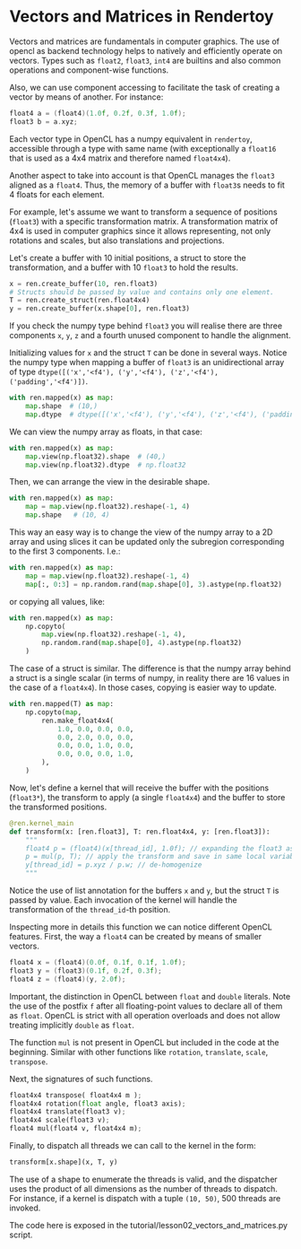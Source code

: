 # Vectors and Matrices in Rendertoy

Vectors and matrices are fundamentals in computer graphics. The use of opencl
as backend technology helps to natively and efficiently operate on vectors.
Types such as `float2`, `float3`, `int4` are builtins and also common operations
and component-wise functions.

Also, we can use component accessing to facilitate the task of creating a vector
by means of another. For instance:
```c++
float4 a = (float4)(1.0f, 0.2f, 0.3f, 1.0f);
float3 b = a.xyz;
```

Each vector type in OpenCL has a numpy equivalent in `rendertoy`, accessible through a 
type with same name (with exceptionally a `float16` that is used as a 4x4 matrix and
therefore named `float4x4`).

Another aspect to take into account is that OpenCL manages the `float3` aligned as a `float4`.
Thus, the memory of a buffer with `float3`s needs to fit 4 floats for each element.

For example, let's assume we want to transform a sequence of positions (`float3`) with a
specific transformation matrix. A transformation matrix of 4x4 is used in computer graphics
since it allows representing, not only rotations and scales, but also 
translations and projections.

Let's create a buffer with 10 initial positions, a struct to store the transformation, and
a buffer with 10 `float3` to hold the results.

```python
x = ren.create_buffer(10, ren.float3)
# Structs should be passed by value and contains only one element.
T = ren.create_struct(ren.float4x4)  
y = ren.create_buffer(x.shape[0], ren.float3)
```

If you check the numpy type behind `float3` you will realise there are three components 
`x`, `y`, `z` and a fourth unused component to handle the alignment.

Initializing values for `x` and the struct `T` can be done in several ways.
Notice the numpy type when mapping a buffer of `float3` is an unidirectional array of
type `dtype([('x','<f4'), ('y','<f4'), ('z','<f4'), ('padding','<f4')])`.

````python
with ren.mapped(x) as map:
    map.shape  # (10,)
    map.dtype  # dtype([('x','<f4'), ('y','<f4'), ('z','<f4'), ('padding','<f4')])
````

We can view the numpy array as floats, in that case:

```python
with ren.mapped(x) as map:
    map.view(np.float32).shape  # (40,)
    map.view(np.float32).dtype  # np.float32
```

Then, we can arrange the view in the desirable shape.

````python
with ren.mapped(x) as map:
    map = map.view(np.float32).reshape(-1, 4)
    map.shape   # (10, 4)
````

This way an easy way is to change the view of the numpy array to a 2D array and using
slices it can be updated only the subregion corresponding to the first 3 components. I.e.:

```python
with ren.mapped(x) as map:
    map = map.view(np.float32).reshape(-1, 4)
    map[:, 0:3] = np.random.rand(map.shape[0], 3).astype(np.float32)
```

or copying all values, like:

```python
with ren.mapped(x) as map:
    np.copyto(
        map.view(np.float32).reshape(-1, 4), 
        np.random.rand(map.shape[0], 4).astype(np.float32)
    )
```

The case of a struct is similar. The difference is that the numpy array behind a struct is a 
single scalar (in terms of numpy, in reality there are 16 values in the case of a `float4x4`). 
In those cases, copying is easier way to update.
    
```python
with ren.mapped(T) as map:
    np.copyto(map,
        ren.make_float4x4(
            1.0, 0.0, 0.0, 0.0,
            0.0, 2.0, 0.0, 0.0,
            0.0, 0.0, 1.0, 0.0,
            0.0, 0.0, 0.0, 1.0,
        ),
    )
```

Now, let's define a kernel that will receive the buffer with the positions (`float3*`),
the transform to apply (a single `float4x4`) and the buffer to store the transformed 
positions.

```python
@ren.kernel_main
def transform(x: [ren.float3], T: ren.float4x4, y: [ren.float3]):
    """
    float4 p = (float4)(x[thread_id], 1.0f); // expanding the float3 as a position to a homogeneous vector.
    p = mul(p, T); // apply the transform and save in same local variable
    y[thread_id] = p.xyz / p.w; // de-homogenize
    """
```

Notice the use of list annotation for the buffers `x` and `y`, but the struct `T` is passed
by value. Each invocation of the kernel will handle the transformation of the `thread_id`-th
position.

Inspecting more in details this function we can notice different OpenCL features.
First, the way a `float4` can be created by means of smaller vectors.

```c++
float4 x = (float4)(0.0f, 0.1f, 0.1f, 1.0f);
float3 y = (float3)(0.1f, 0.2f, 0.3f);
float4 z = (float4)(y, 2.0f);
```

Important, the distinction in OpenCL between `float` and `double` literals. Note the use of 
the postfix `f` after all floating-point values to declare all of them as `float`. OpenCL is strict
with all operation overloads and does not allow treating implicitly `double` as `float`.

The function `mul` is not present in OpenCL but included in the code at the beginning. Similar
with other functions like `rotation`, `translate`, `scale`, `transpose`.

Next, the signatures of such functions.

```python
float4x4 transpose( float4x4 m );
float4x4 rotation(float angle, float3 axis);
float4x4 translate(float3 v);
float4x4 scale(float3 v);
float4 mul(float4 v, float4x4 m);
```

Finally, to dispatch all threads we can call to the kernel in the form:

```python
transform[x.shape](x, T, y)
```

The use of a shape to enumerate the threads is valid, and the dispatcher uses the product
of all dimensions as the number of threads to dispatch.
For instance, if a kernel is dispatch with a tuple `(10, 50)`, 500 threads are invoked.

The code here is exposed in the tutorial/lesson02_vectors_and_matrices.py script.



